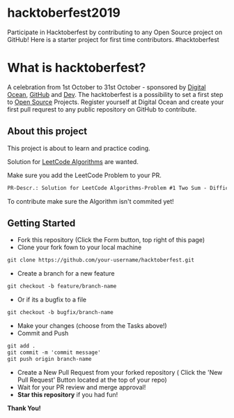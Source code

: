 # hacktoberfest2019
Participate in Hacktoberfest by contributing to any Open Source project on GitHub! Here is a starter project for first time contributors. #hacktoberfest

# What is hacktoberfest?
A celebration from 1st October to 31st October - sponsored by [Digital Ocean](https://hacktoberfest.digitalocean.com/), [GitHub](https://github.com/) and [Dev](https://dev.to/). The hacktoberfest is a possibility to set a first step to [Open Source](https://github.com/open-source) Projects.
Register yourself at Digital Ocean and create your first pull requrest to any public repository on GitHub to contribute.

## About this project
This project is about to learn and practice coding.

Solution for [LeetCode Algorithms](https://leetcode.com/problemset/algorithms/) are wanted.

Make sure you add the LeetCode Problem to your PR.

```markdown 
PR-Descr.: Solution for LeetCode Algorithms-Problem #1 Two Sum - Difficulty Easy
```

To contribute make sure the Algorithm isn't commited yet!


## Getting Started
* Fork this repository (Click the Form button, top right of this page)
* Clone your fork fown to your local machine
```markdown
git clone https://github.com/your-username/hacktoberfest.git
```
* Create a branch for a new feature
```markdown
git checkout -b feature/branch-name
```
* Or if its a bugfix to a file
```markdown
git checkout -b bugfix/branch-name
```
* Make your changes (choose from the Tasks above!)
* Commit and Push
```markdown
git add .
git commit -m 'commit message'
git push origin branch-name
```
* Create a New Pull Request from your forked repository ( Click the 'New Pull Request' Button located at the top of your repo)
* Wait for your PR review and merge approval!
* __Star this repository__ if you had fun!

__Thank You!__ 

